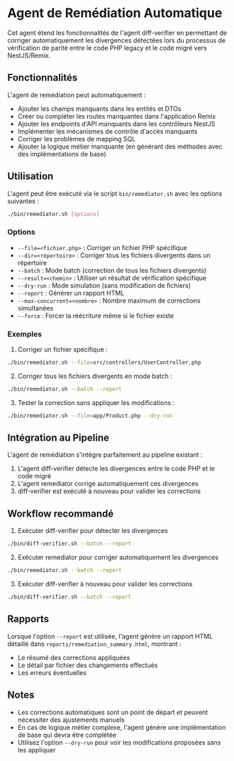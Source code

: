 # Agent de Remédiation Automatique

Cet agent étend les fonctionnalités de l'agent diff-verifier en permettant de corriger automatiquement les divergences détectées lors du processus de vérification de parité entre le code PHP legacy et le code migré vers NestJS/Remix.

## Fonctionnalités

L'agent de remédiation peut automatiquement :

- Ajouter les champs manquants dans les entités et DTOs
- Créer ou compléter les routes manquantes dans l'application Remix
- Ajouter les endpoints d'API manquants dans les contrôleurs NestJS
- Implémenter les mécanismes de contrôle d'accès manquants
- Corriger les problèmes de mapping SQL
- Ajouter la logique métier manquante (en générant des méthodes avec des implémentations de base)

## Utilisation

L'agent peut être exécuté via le script `bin/remediator.sh` avec les options suivantes :

```bash
./bin/remediator.sh [options]
```

### Options

- `--file=<fichier.php>` : Corriger un fichier PHP spécifique
- `--dir=<répertoire>` : Corriger tous les fichiers divergents dans un répertoire
- `--batch` : Mode batch (correction de tous les fichiers divergents)
- `--result=<chemin>` : Utiliser un résultat de vérification spécifique
- `--dry-run` : Mode simulation (sans modification de fichiers)
- `--report` : Générer un rapport HTML
- `--max-concurrent=<nombre>` : Nombre maximum de corrections simultanées
- `--force` : Forcer la réécriture même si le fichier existe

### Exemples

1. Corriger un fichier spécifique :
```bash
./bin/remediator.sh --file=src/controllers/UserController.php
```

2. Corriger tous les fichiers divergents en mode batch :
```bash
./bin/remediator.sh --batch --report
```

3. Tester la correction sans appliquer les modifications :
```bash
./bin/remediator.sh --file=app/Product.php --dry-run
```

## Intégration au Pipeline

L'agent de remédiation s'intègre parfaitement au pipeline existant :

1. L'agent diff-verifier détecte les divergences entre le code PHP et le code migré
2. L'agent remediator corrige automatiquement ces divergences
3. diff-verifier est exécuté à nouveau pour valider les corrections

## Workflow recommandé

1. Exécuter diff-verifier pour détecter les divergences
```bash
./bin/diff-verifier.sh --batch --report
```

2. Exécuter remediator pour corriger automatiquement les divergences
```bash
./bin/remediator.sh --batch --report
```

3. Exécuter diff-verifier à nouveau pour valider les corrections
```bash
./bin/diff-verifier.sh --batch --report
```

## Rapports

Lorsque l'option `--report` est utilisée, l'agent génère un rapport HTML détaillé dans `reports/remediation_summary.html`, montrant :

- Le résumé des corrections appliquées
- Le détail par fichier des changements effectués
- Les erreurs éventuelles

## Notes

- Les corrections automatiques sont un point de départ et peuvent nécessiter des ajustements manuels
- En cas de logique métier complexe, l'agent génère une implémentation de base qui devra être complétée
- Utilisez l'option `--dry-run` pour voir les modifications proposées sans les appliquer